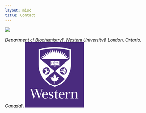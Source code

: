 ```yaml
---
layout: misc
title: Contact
---
```


<a href="https://"><img class="pull-right" src="/images/campus-map.png"/></a>

<address>
	Department of Biochemistry\\
	Western University\\
	London, Ontario, Canada\\
	<img class="pull-left" src="/images/western.logo.small.png">  
</address>

